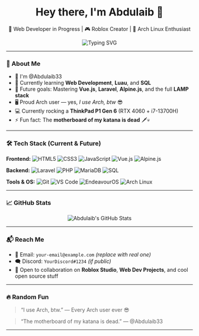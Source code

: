 <h1 align="center">Hey there, I'm Abdulaib 👋</h1>

<p align="center">
  🚀 Web Developer in Progress | 🎮 Roblox Creator | 🐧 Arch Linux Enthusiast
</p>
<p align="center">
  <img src="https://readme-typing-svg.herokuapp.com?font=Fira+Code&size=25&duration=3000&pause=1000&color=00FFAA&center=true&vCenter=true&width=435&lines=Hey!+I'm+Abdulaib33;Web+Dev+%7C+Roblox+Creator+%7C+Arch+User;Currently+learning+Vue%2C+Laravel%2C+SQL+...;Let's+build+cool+stuff+together!" alt="Typing SVG" />
</p>

---

### 🧠 About Me

- 👋 I'm @Abdulaib33
- 🌱 Currently learning **Web Development**, **Luau**, and **SQL**
- 🔭 Future goals: Mastering **Vue.js**, **Laravel**, **Alpine.js**, and the full **LAMP stack**
- 🖥️ Proud Arch user — yes, _I use Arch, btw_ 😎
- 💻 Currently rocking a **ThinkPad P1 Gen 6** (RTX 4060 + i7-13700H)
- ⚡ Fun fact: The **motherboard of my katana is dead** 🗡️💀

---

### 🛠️ Tech Stack (Current & Future)

**Frontend:**
![HTML5](https://img.shields.io/badge/HTML5-E34F26?style=flat&logo=html5&logoColor=white)
![CSS3](https://img.shields.io/badge/CSS3-1572B6?style=flat&logo=css3)
![JavaScript](https://img.shields.io/badge/JavaScript-F7DF1E?style=flat&logo=javascript&logoColor=black)
![Vue.js](https://img.shields.io/badge/Vue.js-35495E?style=flat&logo=vue.js)
![Alpine.js](https://img.shields.io/badge/Alpine.js-8BC0D0?style=flat&logo=alpine.js&logoColor=black)

**Backend:**
![Laravel](https://img.shields.io/badge/Laravel-F72C1F?style=flat&logo=laravel&logoColor=white)
![PHP](https://img.shields.io/badge/PHP-777BB4?style=flat&logo=php&logoColor=white)
![MariaDB](https://img.shields.io/badge/MariaDB-003545?style=flat&logo=mariadb&logoColor=white)
![SQL](https://img.shields.io/badge/SQL-4479A1?style=flat&logo=mysql&logoColor=white)

**Tools & OS:**
![Git](https://img.shields.io/badge/Git-F05032?style=flat&logo=git&logoColor=white)
![VS Code](https://img.shields.io/badge/VS%20Code-007ACC?style=flat&logo=visual-studio-code&logoColor=white)
![EndeavourOS](https://img.shields.io/badge/EndeavourOS-7E83A9?style=flat&logo=endeavouros)
![Arch Linux](https://img.shields.io/badge/Arch_Linux-1793D1?style=flat&logo=arch-linux&logoColor=white)

---

### 📈 GitHub Stats

<p align="center">
  <img src="https://github-readme-stats.vercel.app/api?username=Abdulaib33&show_icons=true&theme=tokyonight" alt="Abdulaib's GitHub Stats" />
</p>

---

### 📬 Reach Me

- 📨 Email: `your-email@example.com` _(replace with real one)_
- 🗨️ Discord: `YourDiscord#1234` _(if public)_
- 🎯 Open to collaboration on **Roblox Studio**, **Web Dev Projects**, and cool open source stuff

---

### 🔥 Random Fun

> “I use Arch, btw.” — Every Arch user ever 😎

> “The motherboard of my katana is dead.” — @Abdulaib33

---

<!---
Abdulaib33/Abdulaib33 is a ✨ special ✨ repository because its `README.md` (this file) appears on your GitHub profile.
You can click the Preview link to take a look at your changes.
--->
